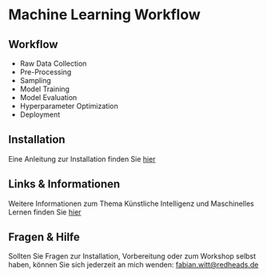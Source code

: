 # Machine Learning Workflow

## Workflow
* Raw Data Collection
* Pre-Processing
* Sampling
* Model Training
* Model Evaluation
* Hyperparameter Optimization
* Deployment

## Installation
Eine Anleitung zur Installation finden Sie [hier](INSTALLATION.md)

## Links & Informationen
Weitere Informationen zum Thema Künstliche Intelligenz und Maschinelles Lernen finden Sie [hier](docs/README.md)

## Fragen & Hilfe
Sollten Sie Fragen zur Installation, Vorbereitung oder zum Workshop selbst haben, können Sie sich jederzeit an mich wenden: fabian.witt@redheads.de
